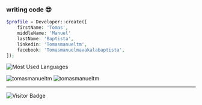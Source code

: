 
### writing code 😎

```php
$profile = Developer::create([
    firstName: 'Tomas',
    middleName: 'Manuel'
    lastName: 'Baptista',
    linkedin: 'Tomasmanueltm',
    facebook: 'Tomasmanuelmavakalabaptista',
]);
```

![Most Used Languages](https://github-readme-stats.vercel.app/api/top-langs/?username=jorgeedvaldo&count_private=true&layout=compact)


<img src="https://github-readme-stats.vercel.app/api?username=tomasmanueltm&show_icons=true&theme=gotham" alt="tomasmanueltm" />
<img src="https://github-readme-stats.vercel.app/api/top-langs/?username=tomasmanueltm&show_icons=true&theme=gotham" alt="tomasmanueltm" />

---
![Visitor Badge](https://visitor-badge.laobi.icu/badge?page_id=tomasmanueltm)
